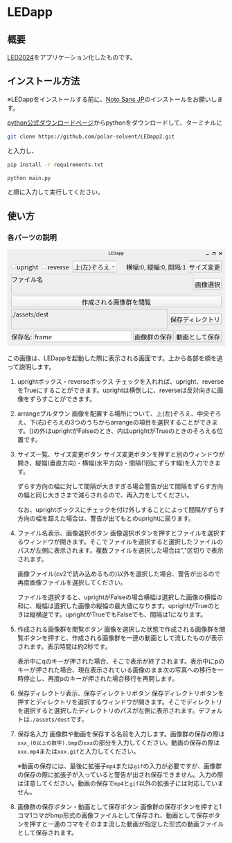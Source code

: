 # LEDapp
## 概要
[LED2024](https://github.com/polar-solvent/LED2024)をアプリケーション化したものです。
## インストール方法
※LEDappをインストールする前に、[Noto Sans JP](https://fonts.google.com/noto/specimen/Noto+Sans+JP)のインストールをお願いします。

[python公式ダウンロードページ](https://www.python.org/downloads/)からpythonをダウンロードして、ターミナルに
```sh
git clone https://github.com/polar-solvent/LEDapp2.git
```
と入力し、
```sh
pip install -r requirements.txt
```
```sh
python main.py
```
と順に入力して実行してください。
## 使い方
### 各パーツの説明

![start](./docs/start.png)

この画像は、LEDappを起動した際に表示される画面です。上から各部を順を追って説明します。

1. uprightボックス・reverseボックス
    チェックを入れれば、upright、reverseをTrueにすることができます。uprightは横倒しに、reverseは反対向きに画像をずらすことができます。
2. arrangeプルダウン
    画像を配置する場所について、上(左)ぞろえ、中央ぞろえ、下(右)ぞろえの3つのうちからarrangeの項目を選択することができます。()の外はuprightがFalseのとき、内はuprightがTrueのときのそろえる位置です。
3. サイズ一覧、サイズ変更ボタン
    サイズ変更ボタンを押すと別のウィンドウが開き、縦幅(垂直方向)・横幅(水平方向)・間隔(1回にずらす幅)を入力できます。

    ずらす方向の幅に対して間隔が大きすぎる場合警告が出て間隔をずらす方向の幅と同じ大きさまで減らされるので、再入力をしてください。

    なお、uprightボックスにチェックを付け外しすることによって間隔がずらす方向の幅を超えた場合は、警告が出てもとのuprightに戻ります。
4. ファイル名表示、画像選択ボタン
    画像選択ボタンを押すとファイルを選択するウィンドウが開きます。そこでファイルを選択すると選択したファイルのパスが左側に表示されます。複数ファイルを選択した場合は","区切りで表示されます。

    画像ファイル(cv2で読み込めるもの)以外を選択した場合、警告が出るので再度画像ファイルを選択してください。

    ファイルを選択すると、uprightがFalseの場合横幅は選択した画像の横幅の和に、縦幅は選択した画像の縦幅の最大値になります。uprightがTrueのときは縦横逆です。uprightがTrueでもFalseでも、間隔は1になります。
5. 作成される画像群を閲覧ボタン
    画像を選択した状態で作成される画像群を閲覧ボタンを押すと、作成される画像群を一連の動画として流したものが表示されます。表示時間は約2秒です。

    表示中にqのキーが押された場合、そこで表示が終了されます。表示中にpのキーが押された場合、現在表示されている画像のまま次の写真への移行を一時停止し、再度pのキーが押された場合移行を再開します。
6. 保存ディレクトリ表示、保存ディレクトリボタン
    保存ディレクトリボタンを押すとディレクトリを選択するウィンドウが開きます。そこでディレクトリを選択すると選択したディレクトリのパスが左側に表示されます。デフォルトは`./assets/dest`です。
7. 保存名入力
    画像群や動画を保存する名前を入力します。画像群の保存の際は`xxx_(0以上の数字).bmp`の`xxx`の部分を入力してください。動画の保存の際は`xxx.mp4`または`xxx.gif`と入力してください。

    ※動画の保存には、最後に拡張子`mp4`または`gif`の入力が必要ですが、画像群の保存の際に拡張子が入っていると警告が出され保存できません。入力の際は注意してください。動画の保存で`mp4`と`gif`以外の拡張子には対応していません。
8. 画像群の保存ボタン・動画として保存ボタン
    画像群の保存ボタンを押すと1コマ1コマがbmp形式の画像ファイルとして保存され、動画として保存ボタンを押すと一連のコマをそのまま流した動画が指定した形式の動画ファイルとして保存されます。

